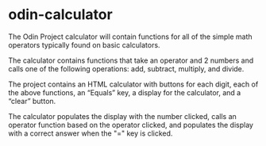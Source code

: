 # odin-calculator

The Odin Project calculator will contain functions for all of the simple math operators typically found on basic calculators.

The calculator contains functions that take an operator and 2 numbers and calls one of the following operations: add, subtract, multiply, and divide.

The project contains an HTML calculator with buttons for each digit, each of the above functions, an “Equals” key, a display for the calculator, and a “clear” button.

The calculator populates the display with the number clicked, calls an operator function based on the operator clicked, and populates the display with a correct answer when the "=" key is clicked.